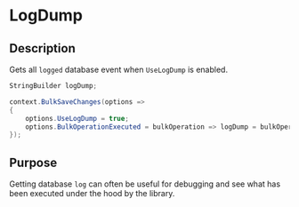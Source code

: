 # LogDump

## Description

Gets all `logged` database event when `UseLogDump` is enabled.


```csharp
StringBuilder logDump;

context.BulkSaveChanges(options =>
{
	options.UseLogDump = true;
	options.BulkOperationExecuted = bulkOperation => logDump = bulkOperation.LogDump;
});
```


## Purpose
Getting database `log` can often be useful for debugging and see what has been executed under the hood by the library.
